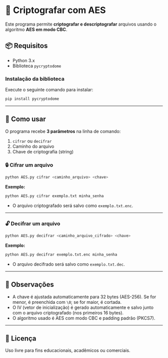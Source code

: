 # 🔐 Criptografar com AES

Este programa permite **criptografar e descriptografar** arquivos usando o algoritmo **AES em modo CBC**.

## 📦 Requisitos

- Python 3.x
- Biblioteca `pycryptodome`

### Instalação da biblioteca

Execute o seguinte comando para instalar:

```bash
pip install pycryptodome
```

---

## 🚀 Como usar

O programa recebe **3 parâmetros** na linha de comando:

1. `cifrar` ou `decifrar`
2. Caminho do arquivo
3. Chave de criptografia (string)

### 🔒 Cifrar um arquivo

```bash
python AES.py cifrar <caminho_arquivo> <chave>
```

**Exemplo:**

```bash
python AES.py cifrar exemplo.txt minha_senha
```

- O arquivo criptografado será salvo como `exemplo.txt.enc`.

---

### 🔓 Decifrar um arquivo

```bash
python AES.py decifrar <caminho_arquivo_cifrado> <chave>
```

**Exemplo:**

```bash
python AES.py decifrar exemplo.txt.enc minha_senha
```

- O arquivo decifrado será salvo como `exemplo.txt.dec`.

---

## 🔐 Observações

- A chave é ajustada automaticamente para 32 bytes (AES-256). Se for menor, é preenchida com `\0`; se for maior, é cortada.
- O IV (vetor de inicialização) é gerado automaticamente e salvo junto com o arquivo criptografado (nos primeiros 16 bytes).
- O algoritmo usado é AES com modo CBC e padding padrão (PKCS7).

---

## 📄 Licença

Uso livre para fins educacionais, acadêmicos ou comerciais.
